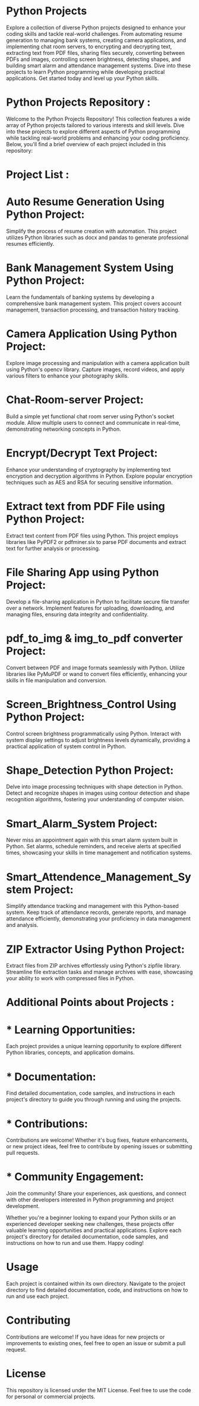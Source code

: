 # Python Projects
 Explore a collection of diverse Python projects designed to enhance your coding skills and tackle real-world challenges. From automating resume generation to managing bank systems, creating camera applications, and implementing chat room servers, to encrypting and decrypting text, extracting text from PDF files, sharing files securely, converting between PDFs and images, controlling screen brightness, detecting shapes, and building smart alarm and attendance management systems. Dive into these projects to learn Python programming while developing practical applications. Get started today and level up your Python skills.

 # Python Projects Repository :
Welcome to the Python Projects Repository! This collection features a wide array of Python projects tailored to various interests and skill levels. Dive into these projects to explore different aspects of Python programming while tackling real-world problems and enhancing your coding proficiency. Below, you'll find a brief overview of each project included in this repository:
# Project List :
# Auto Resume Generation Using Python Project:
Simplify the process of resume creation with automation. This project utilizes Python libraries such as docx and pandas to generate professional resumes efficiently.
# Bank Management System Using Python Project:
Learn the fundamentals of banking systems by developing a comprehensive bank management system. This project covers account management, transaction processing, and transaction history tracking.
# Camera Application Using Python Project:
Explore image processing and manipulation with a camera application built using Python's opencv library. Capture images, record videos, and apply various filters to enhance your photography skills.
# Chat-Room-server Project:
Build a simple yet functional chat room server using Python's socket module. Allow multiple users to connect and communicate in real-time, demonstrating networking concepts in Python.
# Encrypt/Decrypt Text Project: 
Enhance your understanding of cryptography by implementing text encryption and decryption algorithms in Python. Explore popular encryption techniques such as AES and RSA for securing sensitive information.
# Extract text from PDF File using Python Project: 
Extract text content from PDF files using Python. This project employs libraries like PyPDF2 or pdfminer.six to parse PDF documents and extract text for further analysis or processing.
# File Sharing App using Python Project: 
Develop a file-sharing application in Python to facilitate secure file transfer over a network. Implement features for uploading, downloading, and managing files, ensuring data integrity and confidentiality.
# pdf_to_img & img_to_pdf converter Project:
Convert between PDF and image formats seamlessly with Python. Utilize libraries like PyMuPDF or wand to convert files efficiently, enhancing your skills in file manipulation and conversion.
# Screen_Brightness_Control Using Python Project:
Control screen brightness programmatically using Python. Interact with system display settings to adjust brightness levels dynamically, providing a practical application of system control in Python.
# Shape_Detection Python Project: 
Delve into image processing techniques with shape detection in Python. Detect and recognize shapes in images using contour detection and shape recognition algorithms, fostering your understanding of computer vision.
# Smart_Alarm_System Project: 
Never miss an appointment again with this smart alarm system built in Python. Set alarms, schedule reminders, and receive alerts at specified times, showcasing your skills in time management and notification systems.
# Smart_Attendence_Management_System Project: 
Simplify attendance tracking and management with this Python-based system. Keep track of attendance records, generate reports, and manage attendance efficiently, demonstrating your proficiency in data management and analysis.
# ZIP Extractor Using Python Project: 
Extract files from ZIP archives effortlessly using Python's zipfile library. Streamline file extraction tasks and manage archives with ease, showcasing your ability to work with compressed files in Python.

# Additional Points about Projects :
# * Learning Opportunities: 
Each project provides a unique learning opportunity to explore different Python libraries, concepts, and application domains.
# * Documentation:
Find detailed documentation, code samples, and instructions in each project's directory to guide you through running and using the projects.
# * Contributions: 
Contributions are welcome! Whether it's bug fixes, feature enhancements, or new project ideas, feel free to contribute by opening issues or submitting pull requests.
# * Community Engagement: 
Join the community! Share your experiences, ask questions, and connect with other developers interested in Python programming and project development.

Whether you're a beginner looking to expand your Python skills or an experienced developer seeking new challenges, these projects offer valuable learning opportunities and practical applications. Explore each project's directory for detailed documentation, code samples, and instructions on how to run and use them. Happy coding!

# Usage
Each project is contained within its own directory. Navigate to the project directory to find detailed documentation, code, and instructions on how to run and use each project.

# Contributing
Contributions are welcome! If you have ideas for new projects or improvements to existing ones, feel free to open an issue or submit a pull request.

# License
This repository is licensed under the MIT License. Feel free to use the code for personal or commercial projects.
